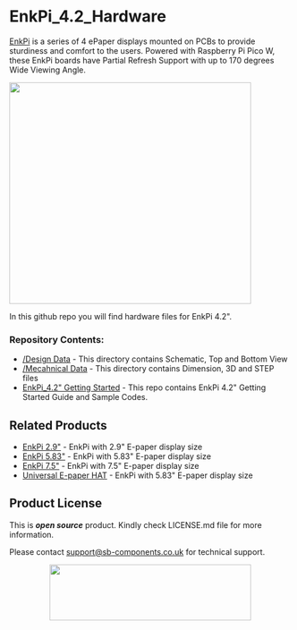# EnkPi_4.2_Hardware
[EnkPi](https://shop.sb-components.co.uk/products/enkpi?variant=40474297434195) is a series of 4 ePaper displays mounted on PCBs to provide sturdiness and comfort to the users.
Powered with Raspberry Pi Pico W, these EnkPi boards have Partial Refresh Support with up to 170 degrees Wide Viewing Angle. 

<img src="https://github.com/sbcshop/EnkPi_4.2_Software/raw/main/images/EnkPi_4_2.jpg" width="432" height="396">


In this github repo you will find hardware files for EnkPi 4.2".

### Repository Contents:
  - [/Design Data](https://github.com/sbcshop/EnkPi_4.2_Hardware/tree/main/Design%20Data) - This directory contains Schematic, Top and Bottom View
  - [/Mecahnical Data](https://github.com/sbcshop/EnkPi_4.2_Hardware/tree/main/Mechanical%20Data) - This directory contains Dimension, 3D and STEP files
  - [EnkPi_4.2" Getting Started](https://github.com/sbcshop/EnkPi_4.2_Software) - This repo contains EnkPi 4.2" Getting Started Guide and Sample Codes.

## Related Products
   * [EnkPi 2.9"](https://shop.sb-components.co.uk/products/enkpi?variant=40474297401427) - EnkPi with 2.9" E-paper display size
   * [EnkPi 5.83"](https://shop.sb-components.co.uk/products/enkpi?variant=40474297466963) - EnkPi with 5.83" E-paper display size
   * [EnkPi 7.5"](https://shop.sb-components.co.uk/products/enkpi?variant=40474297499731) - EnkPi with 7.5" E-paper display size
   * [Universal E-paper HAT]() - EnkPi with 5.83" E-paper display size

 
## Product License

This is ***open source*** product. Kindly check LICENSE.md file for more information.

Please contact support@sb-components.co.uk for technical support.
<p align="center">
  <img width="360" height="100" src="https://cdn.shopify.com/s/files/1/1217/2104/files/Logo_sb_component_3.png?v=1666086771&width=300">
</p>
